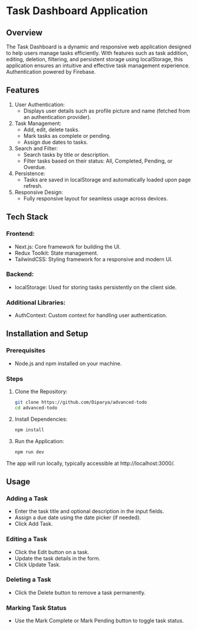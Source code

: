 # Task Dashboard Application
## Overview
The Task Dashboard is a dynamic and responsive web application designed to help users manage tasks efficiently. With features such as task addition, editing, deletion, filtering, and persistent storage using localStorage, this application ensures an intuitive and effective task management experience. Authentication powered by Firebase.
## Features
1. User Authentication:
   - Displays user details such as profile picture and name (fetched from an authentication provider).
2. Task Management:
   - Add, edit, delete tasks.
   - Mark tasks as complete or pending.
   - Assign due dates to tasks.
3. Search and Filter:
   - Search tasks by title or description.
   - Filter tasks based on their status: All, Completed, Pending, or Overdue.
4. Persistence:
   - Tasks are saved in localStorage and automatically loaded upon page refresh.
6. Responsive Design:
   - Fully responsive layout for seamless usage across devices.
## Tech Stack
### Frontend:
- Next.js: Core framework for building the UI.
- Redux Toolkit: State management.
- TailwindCSS: Styling framework for a responsive and modern UI.
### Backend:
- localStorage: Used for storing tasks persistently on the client side.
### Additional Libraries:
- AuthContext: Custom context for handling user authentication.
## Installation and Setup
### Prerequisites
- Node.js and npm installed on your machine.
### Steps
1. Clone the Repository:
   ```bash
   git clone https://github.com/Diparya/advanced-todo 
   cd advanced-todo 
2. Install Dependencies:
   ```bash
   npm install
3. Run the Application:
   ```bash
   npm run dev
The app will run locally, typically accessible at http://localhost:3000/.

## Usage
### Adding a Task
- Enter the task title and optional description in the input fields.
- Assign a due date using the date picker (if needed).
- Click Add Task.
### Editing a Task
- Click the Edit button on a task.
- Update the task details in the form.
- Click Update Task.
### Deleting a Task
- Click the Delete button to remove a task permanently.
### Marking Task Status
- Use the Mark Complete or Mark Pending button to toggle task status.